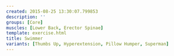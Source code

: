```yaml
---
created: 2015-08-25 13:30:07.799853
description: ''
groups: [Core]
muscles: [Lower Back, Erector Spinae]
template: exercise.html
title: Swimmer
variants: [Thumbs Up, Hyperextension, Pillow Humper, Superman]
---
```

